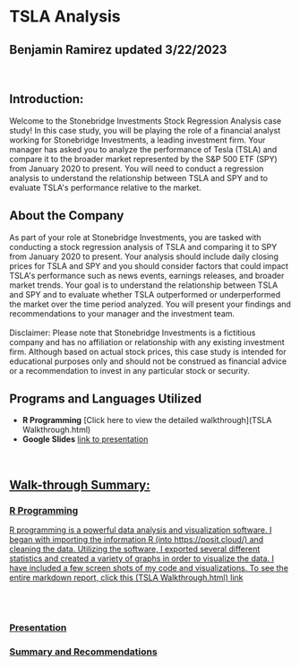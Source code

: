 <h1> TSLA Analysis </h1>
<h2> Benjamin Ramirez updated 3/22/2023</h2>
<br />
<h2>Introduction:</h2> 
Welcome to the Stonebridge Investments Stock Regression Analysis case study! In this case study, you will be playing the role of a financial analyst working for Stonebridge Investments, a leading investment firm. Your manager has asked you to analyze the performance of Tesla (TSLA) and compare it to the broader market represented by the S&P 500 ETF (SPY) from January 2020 to present. You will need to conduct a regression analysis to understand the relationship between TSLA and SPY and to evaluate TSLA's performance relative to the market.


<h2>About the Company</h2>
As part of your role at Stonebridge Investments, you are tasked with conducting a stock regression analysis of TSLA and comparing it to SPY from January 2020 to present. Your analysis should include daily closing prices for TSLA and SPY and you should consider factors that could impact TSLA's performance such as news events, earnings releases, and broader market trends. Your goal is to understand the relationship between TSLA and SPY and to evaluate whether TSLA outperformed or underperformed the market over the time period analyzed. You will present your findings and recommendations to your manager and the investment team.
<br /><br />
Disclaimer: Please note that Stonebridge Investments is a fictitious company and has no affiliation or relationship with any existing investment firm. Although based on actual stock prices, this case study is intended for educational purposes only and should not be construed as financial advice or a recommendation to invest in any particular stock or security. 
<br />

<h2>Programs and Languages Utilized</h2>

- <b>R Programming</b> [Click here to view the detailed walkthrough](TSLA Walkthrough.html)
- <b>Google Slides</b> <a href="https://docs.google.com/presentation/d/1bxI4LqNQNOwvKGtAQwgJTeu1j2jsg64hGSggVEnlWwQ/edit?usp=sharing">link to presentation 
<br />


<h2>Walk-through Summary:</h2>

 <h3>R Programming</h3>
R programming is a powerful data analysis and visualization software. I began with importing the information R (into https://posit.cloud/) and cleaning the data. Utilizing the software, I exported several different statistics and created a variety of graphs in order to visualize the data. I have included a few screen shots of my code and visualizations. To see the entire markdown report, click this (TSLA Walkthrough.html) link

<br /><br />
 

<h3>Presentation</h3>


<h3>Summary and Recommendations</h3>


